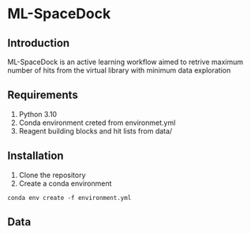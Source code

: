 # ML-SpaceDock

## Introduction
ML-SpaceDock is an active learning workflow aimed to retrive maximum number of hits from the virtual library with minimum data exploration

## Requirements
1. Python 3.10
2. Conda environment creted from environmet.yml
3. Reagent building blocks and hit lists from data/

## Installation 
1. Clone the repository
2. Create a conda environment
  ```
  conda env create -f environment.yml
  ```

## Data 

